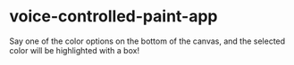 # voice-controlled-paint-app
Say one of the color options on the bottom of the canvas, and the selected color will be highlighted with a box!
